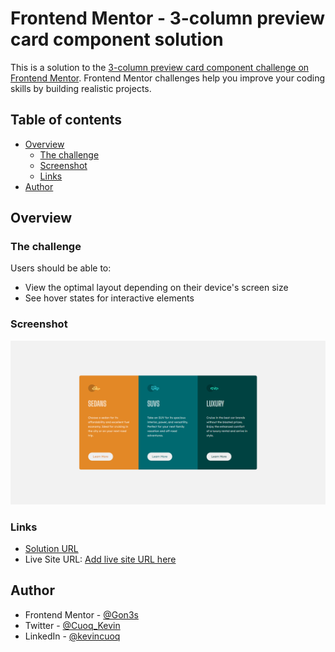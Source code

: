 # Frontend Mentor - 3-column preview card component solution

This is a solution to the [3-column preview card component challenge on Frontend Mentor](https://www.frontendmentor.io/challenges/3column-preview-card-component-pH92eAR2-). Frontend Mentor challenges help you improve your coding skills by building realistic projects. 

## Table of contents

- [Overview](#overview)
  - [The challenge](#the-challenge)
  - [Screenshot](#screenshot)
  - [Links](#links)
- [Author](#author)

## Overview

### The challenge

Users should be able to:

- View the optimal layout depending on their device's screen size
- See hover states for interactive elements

### Screenshot

![](./screenshot/screenshot.png)

### Links

- [Solution URL](https://github.com/Gon3s/3-column-preview-card-component-main)
- Live Site URL: [Add live site URL here](https://your-live-site-url.com)


## Author

- Frontend Mentor - [@Gon3s](https://www.frontendmentor.io/profile/Gon3s)
- Twitter - [@Cuoq_Kevin](https://www.twitter.com/Cuoq_Kevin)
- LinkedIn - [@kevincuoq](https://www.linkedin.com/in/kevincuoq/)
